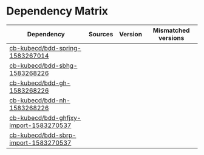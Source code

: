 # Dependency Matrix

Dependency | Sources | Version | Mismatched versions
---------- | ------- | ------- | -------------------
[cb-kubecd/bdd-spring-1583267014](https://github.com/cb-kubecd/bdd-spring-1583267014.git) |  | []() | 
[cb-kubecd/bdd-sbhg-1583268226](https://github.com/cb-kubecd/bdd-sbhg-1583268226.git) |  | []() | 
[cb-kubecd/bdd-gh-1583268226](https://github.com/cb-kubecd/bdd-gh-1583268226.git) |  | []() | 
[cb-kubecd/bdd-nh-1583268226](https://github.com/cb-kubecd/bdd-nh-1583268226.git) |  | []() | 
[cb-kubecd/bdd-ghfjxy-import-1583270537](https://github.com/cb-kubecd/bdd-ghfjxy-import-1583270537.git) |  | []() | 
[cb-kubecd/bdd-sbrp-import-1583270537](https://github.com/cb-kubecd/bdd-sbrp-import-1583270537.git) |  | []() | 
